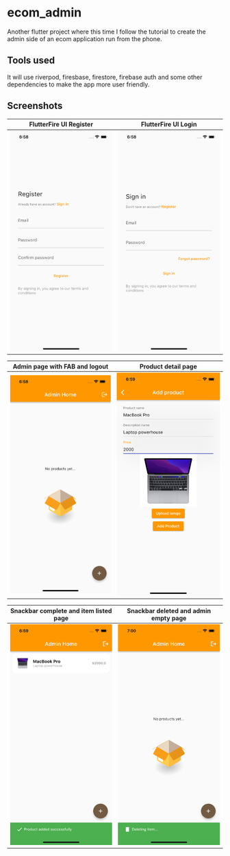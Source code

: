 # ecom_admin

Another flutter project where this time I follow the tutorial to create the admin side of an ecom application run from the phone. 

## Tools used

It will use riverpod, firesbase, firestore, firebase auth and some other dependencies to make the app more user friendly. 

## Screenshots

| FlutterFire UI Register | FlutterFire UI Login |
| ----------- | ----------- |
| ![Register page](./assets/README/register.png) | ![Login page](./assets/README/login.png) |

| Admin page with FAB and logout | Product detail page |
| ----------- | ----------- |
| ![Empty admin page](./assets/README/emptyAdmin.png) | ![Product details page](./assets/README/productDetails.png) |

| Snackbar complete and item listed page | Snackbar deleted and admin empty page |
| ----------- | ----------- |
| ![Snackbar complete and item listed page](./assets/README/snackbarComplete.png) | ![Snackbar deleted and admin empty page](./assets/README/snackbarDelete.png) | 